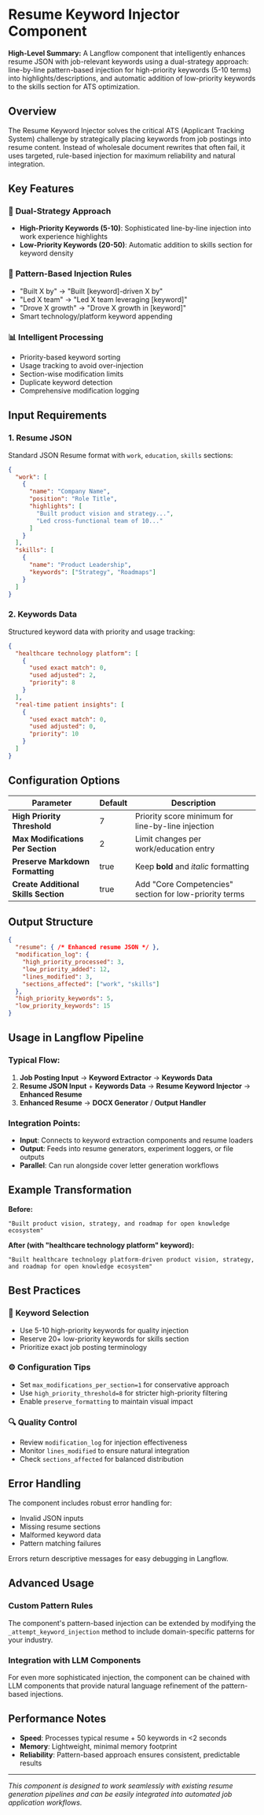 # Resume Keyword Injector Component

**High-Level Summary:** A Langflow component that intelligently enhances resume JSON with job-relevant keywords using a dual-strategy approach: line-by-line pattern-based injection for high-priority keywords (5-10 terms) into highlights/descriptions, and automatic addition of low-priority keywords to the skills section for ATS optimization.

## Overview

The Resume Keyword Injector solves the critical ATS (Applicant Tracking System) challenge by strategically placing keywords from job postings into resume content. Instead of wholesale document rewrites that often fail, it uses targeted, rule-based injection for maximum reliability and natural integration.

## Key Features

### 🎯 **Dual-Strategy Approach**
- **High-Priority Keywords (5-10)**: Sophisticated line-by-line injection into work experience highlights
- **Low-Priority Keywords (20-50)**: Automatic addition to skills section for keyword density

### 🔧 **Pattern-Based Injection Rules**
- "Built X by" → "Built [keyword]-driven X by"
- "Led X team" → "Led X team leveraging [keyword]"
- "Drove X growth" → "Drove X growth in [keyword]"
- Smart technology/platform keyword appending

### 📊 **Intelligent Processing**
- Priority-based keyword sorting
- Usage tracking to avoid over-injection
- Section-wise modification limits
- Duplicate keyword detection
- Comprehensive modification logging

## Input Requirements

### 1. Resume JSON
Standard JSON Resume format with `work`, `education`, `skills` sections:
```json
{
  "work": [
    {
      "name": "Company Name",
      "position": "Role Title",
      "highlights": [
        "Built product vision and strategy...",
        "Led cross-functional team of 10..."
      ]
    }
  ],
  "skills": [
    {
      "name": "Product Leadership",
      "keywords": ["Strategy", "Roadmaps"]
    }
  ]
}
```

### 2. Keywords Data
Structured keyword data with priority and usage tracking:
```json
{
  "healthcare technology platform": [
    {
      "used exact match": 0,
      "used adjusted": 2,
      "priority": 8
    }
  ],
  "real-time patient insights": [
    {
      "used exact match": 0,
      "used adjusted": 0,
      "priority": 10
    }
  ]
}
```

## Configuration Options

| Parameter | Default | Description |
|-----------|---------|-------------|
| **High Priority Threshold** | 7 | Priority score minimum for line-by-line injection |
| **Max Modifications Per Section** | 2 | Limit changes per work/education entry |
| **Preserve Markdown Formatting** | true | Keep **bold** and *italic* formatting |
| **Create Additional Skills Section** | true | Add "Core Competencies" section for low-priority terms |

## Output Structure

```json
{
  "resume": { /* Enhanced resume JSON */ },
  "modification_log": {
    "high_priority_processed": 3,
    "low_priority_added": 12,
    "lines_modified": 3,
    "sections_affected": ["work", "skills"]
  },
  "high_priority_keywords": 5,
  "low_priority_keywords": 15
}
```

## Usage in Langflow Pipeline

### Typical Flow:
1. **Job Posting Input** → **Keyword Extractor** → **Keywords Data**
2. **Resume JSON Input** + **Keywords Data** → **Resume Keyword Injector** → **Enhanced Resume**
3. **Enhanced Resume** → **DOCX Generator** / **Output Handler**

### Integration Points:
- **Input**: Connects to keyword extraction components and resume loaders
- **Output**: Feeds into resume generators, experiment loggers, or file outputs
- **Parallel**: Can run alongside cover letter generation workflows

## Example Transformation

**Before:**
```
"Built product vision, strategy, and roadmap for open knowledge ecosystem"
```

**After (with "healthcare technology platform" keyword):**
```
"Built healthcare technology platform-driven product vision, strategy, and roadmap for open knowledge ecosystem"
```

## Best Practices

### 🎯 **Keyword Selection**
- Use 5-10 high-priority keywords for quality injection
- Reserve 20+ low-priority keywords for skills section
- Prioritize exact job posting terminology

### ⚙️ **Configuration Tips**
- Set `max_modifications_per_section=1` for conservative approach
- Use `high_priority_threshold=8` for stricter high-priority filtering
- Enable `preserve_formatting` to maintain visual impact

### 🔍 **Quality Control**
- Review `modification_log` for injection effectiveness
- Monitor `lines_modified` to ensure natural integration
- Check `sections_affected` for balanced distribution

## Error Handling

The component includes robust error handling for:
- Invalid JSON inputs
- Missing resume sections
- Malformed keyword data
- Pattern matching failures

Errors return descriptive messages for easy debugging in Langflow.

## Advanced Usage

### Custom Pattern Rules
The component's pattern-based injection can be extended by modifying the `_attempt_keyword_injection` method to include domain-specific patterns for your industry.

### Integration with LLM Components
For even more sophisticated injection, the component can be chained with LLM components that provide natural language refinement of the pattern-based injections.

## Performance Notes

- **Speed**: Processes typical resume + 50 keywords in <2 seconds
- **Memory**: Lightweight, minimal memory footprint
- **Reliability**: Pattern-based approach ensures consistent, predictable results

---

*This component is designed to work seamlessly with existing resume generation pipelines and can be easily integrated into automated job application workflows.* 